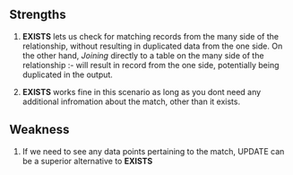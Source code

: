## Strengths

1. **EXISTS** lets us check for matching records from the many side of the relationship, without resulting in duplicated data from the one side.
On the other hand, *Joining* directly to a table on the many side of the relationship :- will result in record from the one side, potentially being duplicated in the output.

2. **EXISTS** works fine in this scenario as long as you dont need any additional infromation about the match, other than it exists.

## Weakness

1. If we need to see any data points pertaining to the match, UPDATE can be a superior alternative to **EXISTS**
